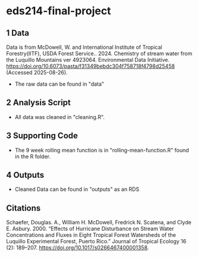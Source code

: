 # eds214-final-project

## 1 Data

Data is from McDowell, W. and International Institute of Tropical Forestry(IITF), USDA Forest Service.. 2024. Chemistry of stream water from the Luquillo Mountains ver 4923064. Environmental Data Initiative. <https://doi.org/10.6073/pasta/f31349bebdc304f758718f4798d25458> (Accessed 2025-08-26).

-   The raw data can be found in "data"

## 2 Analysis Script

-   All data was cleaned in "cleaning.R".

## 3 Supporting Code

-   The 9 week rolling mean function is in "rolling-mean-function.R" found in the R folder.

## 4 Outputs

-   Cleaned Data can be found in "outputs" as an RDS

## Citations

Schaefer, Douglas. A., William H. McDowell, Fredrick N. Scatena, and Clyde E. Asbury. 2000. “Effects of Hurricane Disturbance on Stream Water Concentrations and Fluxes in Eight Tropical Forest Watersheds of the Luquillo Experimental Forest, Puerto Rico.” Journal of Tropical Ecology 16 (2): 189–207. <https://doi.org/10.1017/s0266467400001358>.
